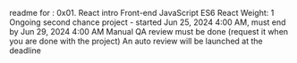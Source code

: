 readme for :
0x01. React intro
Front-end
JavaScript
ES6
React
 Weight: 1
 Ongoing second chance project - started Jun 25, 2024 4:00 AM, must end by Jun 29, 2024 4:00 AM
 Manual QA review must be done (request it when you are done with the project)
 An auto review will be launched at the deadline
